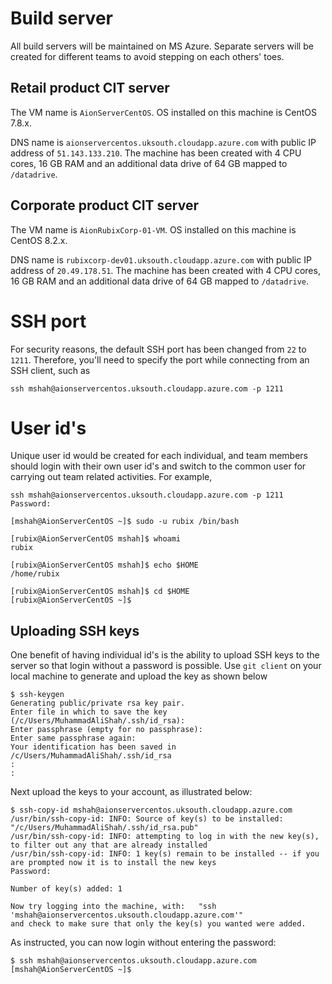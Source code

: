 Build server
===========

All build servers will be maintained on MS Azure. Separate servers will be created for different teams to avoid stepping on each others' toes.

## Retail product CIT server
The VM name is `AionServerCentOS`. OS installed on this machine is CentOS 7.8.x.

DNS name is `aionservercentos.uksouth.cloudapp.azure.com` with public IP address of `51.143.133.210`. The machine has been created with 4 CPU cores, 16 GB RAM and an additional data drive of 64 GB mapped to `/datadrive`.

## Corporate product CIT server
The VM name is `AionRubixCorp-01-VM`. OS installed on this machine is CentOS 8.2.x.

DNS name is `rubixcorp-dev01.uksouth.cloudapp.azure.com` with public IP address of `20.49.178.51`. The machine has been created with 4 CPU cores, 16 GB RAM and an additional data drive of 64 GB mapped to `/datadrive`.

# SSH port
For security reasons, the default SSH port has been changed from `22` to `1211`. Therefore, you'll need to specify the port while connecting from an SSH client, such as
```
ssh mshah@aionservercentos.uksouth.cloudapp.azure.com -p 1211
```

# User id's
Unique user id would be created for each individual, and team members should login with their own user id's and switch to the common user for carrying out team related activities. For example,
```
ssh mshah@aionservercentos.uksouth.cloudapp.azure.com -p 1211
Password:

[mshah@AionServerCentOS ~]$ sudo -u rubix /bin/bash

[rubix@AionServerCentOS mshah]$ whoami
rubix

[rubix@AionServerCentOS mshah]$ echo $HOME
/home/rubix

[rubix@AionServerCentOS mshah]$ cd $HOME
[rubix@AionServerCentOS ~]$
```

## Uploading SSH keys
One benefit of having individual id's is the ability to upload SSH keys to the server so that login without a password is possible. Use `git client` on your local machine to generate and upload the key as shown below
```
$ ssh-keygen
Generating public/private rsa key pair.
Enter file in which to save the key (/c/Users/MuhammadAliShah/.ssh/id_rsa):
Enter passphrase (empty for no passphrase):
Enter same passphrase again:
Your identification has been saved in /c/Users/MuhammadAliShah/.ssh/id_rsa
:
:
```

Next upload the keys to your account, as illustrated below:
```
$ ssh-copy-id mshah@aionservercentos.uksouth.cloudapp.azure.com
/usr/bin/ssh-copy-id: INFO: Source of key(s) to be installed: "/c/Users/MuhammadAliShah/.ssh/id_rsa.pub"
/usr/bin/ssh-copy-id: INFO: attempting to log in with the new key(s), to filter out any that are already installed
/usr/bin/ssh-copy-id: INFO: 1 key(s) remain to be installed -- if you are prompted now it is to install the new keys
Password:

Number of key(s) added: 1

Now try logging into the machine, with:   "ssh 'mshah@aionservercentos.uksouth.cloudapp.azure.com'"
and check to make sure that only the key(s) you wanted were added.
```

As instructed, you can now login without entering the password:
```
$ ssh mshah@aionservercentos.uksouth.cloudapp.azure.com
[mshah@AionServerCentOS ~]$
```